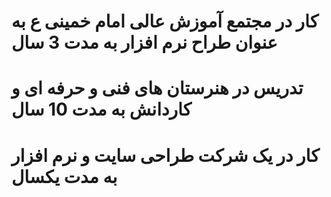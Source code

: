 # کار در مجتمع آموزش عالی امام خمینی ع به عنوان طراح نرم افزار به مدت 3 سال
# تدریس در هنرستان های فنی و حرفه ای و کاردانش به مدت 10 سال
# کار در یک شرکت طراحی سایت و نرم افزار به مدت یکسال
